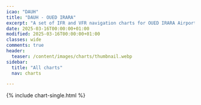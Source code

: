 ```yaml
---
icao: "DAUH"
title: "DAUH - OUED IRARA"
excerpt: "A set of IFR and VFR navigation charts for OUED IRARA Airport"
date: 2025-03-16T00:00:00+01:00
modified: 2025-03-16T00:00:00+01:00
classes: wide
comments: true
header:
  teaser: /content/images/charts/thumbnail.webp
sidebar:
  title: "All charts"
  nav: charts

---
```


{% include chart-single.html %}